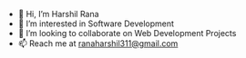 - 👋 Hi, I’m Harshil Rana
- 👀 I’m interested in Software Development
- 🤘 I’m looking to collaborate on Web Development Projects
- 📫 Reach me at ranaharshil311@gmail.com 

<!---
harshil311/harshil311 is a ✨ special ✨ repository because its `README.md` (this file) appears on your GitHub profile.
You can click the Preview link to take a look at your changes.
--->
